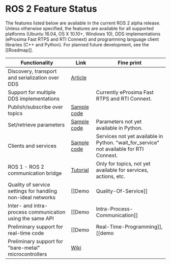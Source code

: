 # ROS 2 Feature Status

The features listed below are available in the current ROS 2 alpha release.
Unless otherwise specified, the features are available for all supported platforms (Ubuntu 16.04, OS X 10.10+, Windows 10), DDS implementations (eProsima Fast RTPS and RTI Connext) and programming language client libraries (C++ and Python).
For planned future development, see the [[Roadmap]].

| Functionality | Link | Fine print |
| --- | --- | --- |
| Discovery, transport and serialization over DDS | [Article](http://design.ros2.org/articles/ros_on_dds.html) | |
| Support for multiple DDS implementations | | Currently eProsima Fast RTPS and RTI Connext. |
| Publish/subscribe over topics | [Sample code](https://github.com/ros2/examples) | |
| Set/retrieve parameters | [Sample code](https://github.com/ros2/examples) | Parameters not yet available in Python. |
| Clients and services | [Sample code](https://github.com/ros2/examples) | Services not yet available in Python. "wait_for_service" not available for RTI Connext. |
| ROS 1 - ROS 2 communication bridge | [Tutorial](https://github.com/ros2/ros1_bridge/blob/master/README.md) | Only for topics, not yet available for services, actions, etc. |
| Quality of service settings for handling non-ideal networks | [[Demo|Quality-Of-Service]] | |
| Inter- and intra-process communication using the same API | [[Demo|Intra-Process-Communication]] | Currently only in C++, not Python. |
| Preliminary support for real-time code | [[Demo|Real-Time-Programming]], [[demo|Allocator-Template-Tutorial]] | Linux only. Not available for Fast RTPS. |
| Preliminary support for "bare-metal" microcontrollers | [Wiki](https://github.com/ros2/freertps/wiki)| |
